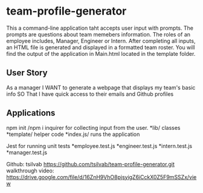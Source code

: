 # team-profile-generator
This a command-line application taht accepts user input with prompts. The prompts are questions about team memebers information. The roles of an employee includes, Manager, Engineer or Intern. After completing all inputs, an HTML file is generated and displayed in a formatted team roster. You will find the output of the application in Main.html located in the template folder.
## User Story
As a manager
I WANT to generate a webpage that displays my team's basic info
SO That I have quick access to their emails and Github profiles

## Applications
npm init /npm i inquirer for collecting input from the user.
*lib/ classes
*template/ helper code
*index.js/ runs the application

Jest for running unit tests
*employee.test.js
*engineer.test.js
*intern.test.js
*manager.test.js

Github: tsilvab
https://github.com/tsilvab/team-profile-generator.git
walkthrough video:
https://drive.google.com/file/d/16ZnH9VhO8pjsyigZ6iCckX0Z5F9mSSZx/view